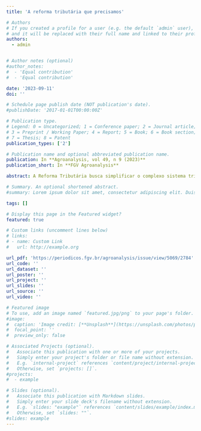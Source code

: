 ```yaml
---
title: 'A reforma tributária que precisamos'

# Authors
# If you created a profile for a user (e.g. the default `admin` user), write the username (folder name) here
# and it will be replaced with their full name and linked to their profile.
authors:
  - admin


# Author notes (optional)
#author_notes:
#  - 'Equal contribution'
#  - 'Equal contribution'

date: '2023-09-11'
doi: ''

# Schedule page publish date (NOT publication's date).
#publishDate: '2017-01-01T00:00:00Z'

# Publication type.
# Legend: 0 = Uncategorized; 1 = Conference paper; 2 = Journal article;
# 3 = Preprint / Working Paper; 4 = Report; 5 = Book; 6 = Book section;
# 7 = Thesis; 8 = Patent
publication_types: ['2']

# Publication name and optional abbreviated publication name.
publication: In **Agroanalysis, vol 49, n 9 (2023)**
publication_short: In **FGV Agroanalysis**

abstract: A Reforma Tributária busca simplificar o complexo sistema tributário do Brasil, substituindo cinco impostos por apenas um novo tributo sobre o valor adicionado (IVA). O principal desafio é encontrar a alíquota ideal para um sistema tributário equilibrado, justo e competitivo. Estudo realizado pelo Centro de Estudos do Agronegócio da FGV (FGV Agro) aponta que a adoção uma alíquota reduzida para algumas atividades – entre elas produtos e insumos do agro – é fundamental para manutenção da produção, demanda e competitividade das cadeias agropecuárias. Como exemplo, zerar os impostos sobre a cesta básica gera quase 20 p.p. de queda no custo real dos alimentos para a população.

# Summary. An optional shortened abstract.
#summary: Lorem ipsum dolor sit amet, consectetur adipiscing elit. Duis posuere tellus ac convallis placerat. Proin tincidunt magna sed ex sollicitudin condimentum.

tags: []

# Display this page in the Featured widget?
featured: true

# Custom links (uncomment lines below)
# links:
# - name: Custom Link
#   url: http://example.org

url_pdf: 'https://periodicos.fgv.br/agroanalysis/issue/view/5069/2784'
url_code: ''
url_dataset: ''
url_poster: ''
url_project: ''
url_slides: ''
url_source: ''
url_video: ''

# Featured image
# To use, add an image named `featured.jpg/png` to your page's folder.
#image:
#  caption: 'Image credit: [**Unsplash**](https://unsplash.com/photos/pLCdAaMFLTE)'
#  focal_point: ''
#  preview_only: false

# Associated Projects (optional).
#   Associate this publication with one or more of your projects.
#   Simply enter your project's folder or file name without extension.
#   E.g. `internal-project` references `content/project/internal-project/index.md`.
#   Otherwise, set `projects: []`.
#projects:
#  - example

# Slides (optional).
#   Associate this publication with Markdown slides.
#   Simply enter your slide deck's filename without extension.
#   E.g. `slides: "example"` references `content/slides/example/index.md`.
#   Otherwise, set `slides: ""`.
#slides: example
---
```

